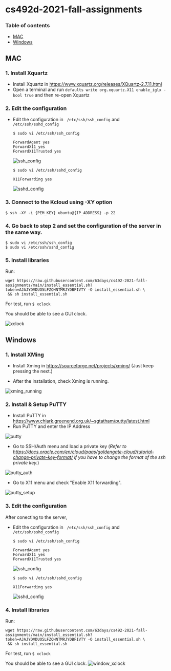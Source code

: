 # cs492d-2021-fall-assignments
### Table of contents

- [MAC](#mac)
- [Windows](#windows)

## MAC

### 1. Install Xquartz 

* Install Xquartz in https://www.xquartz.org/releases/XQuartz-2.7.11.html
*  Open a terminal and run `defaults write org.xquartz.X11 enable_iglx -bool true` and then re-open Xquartz

### 2. Edit the configuration 

* Edit the configuration in ` /etc/ssh/ssh_config` and `/etc/ssh/sshd_config` 

   `$ sudo vi /etc/ssh/ssh_config`
   ```shell
   ForwardAgent yes
   ForwardX11 yes
   ForwardX11Trusted yes
   ```

   ![ssh_config](./docs/ssh_config.png)

   `$ sudo vi /etc/ssh/sshd_config`
   ```shell
   X11Forwarding yes
   ```

   ![sshd_config](./docs/sshd_config.png)

### 3. Connect to the Kcloud using -XY option
`$ ssh -XY -i {PEM_KEY} ubuntu@{IP_ADDRESS} -p 22`
### 4. Go back to step 2 and set the configuration of the server in the same way.
```shell
$ sudo vi /etc/ssh/ssh_config 
$ sudo vi /etc/ssh/sshd_config
```
### 5. Install libraries
Run:

```shell
wget https://raw.githubusercontent.com/63days/cs492-2021-fall-assignments/main/install_essential.sh?token=AJAJYDVDUO5LFZQHNTMRJYDBFIVTY -O install_essential.sh \
 && sh install_essential.sh
```
For test, run ` $ xclock `

You should be able to see a GUI clock.

![xclock](./docs/xclock.png)

## Windows
### 1. Install XMing
* Install Xming in https://sourceforge.net/projects/xming/ (Just keep pressing the next.)

* After the installation, check Xming is running.

![xming_running](./docs/xming_running.png)
### 2. Install & Setup PuTTY

* Install PuTTY in https://www.chiark.greenend.org.uk/~sgtatham/putty/latest.html 
* Run PuTTY and enter the IP Address

![putty](./docs/putty.png)

* Go to SSH/Auth menu and load a private key (*Refer to https://docs.oracle.com/en/cloud/paas/goldengate-cloud/tutorial-change-private-key-format/ if you have to change the format of the ssh private key.*)

![putty_auth](./docs/putty_auth.png)

* Go to X11 menu and check "Enable X11 forwarding".

![putty_setup](./docs/putty_setup.png)

### 3. Edit the configuration
After conecting to the server,
* Edit the configuration in ` /etc/ssh/ssh_config` and `/etc/ssh/sshd_config` 

   `$ sudo vi /etc/ssh/ssh_config`
   ```shell
   ForwardAgent yes
   ForwardX11 yes
   ForwardX11Trusted yes
   ```

   ![ssh_config](./docs/ssh_config.png)

   `$ sudo vi /etc/ssh/sshd_config`
   ```shell
   X11Forwarding yes
   ```

   ![sshd_config](./docs/sshd_config.png)

### 4. Install libraries
Run:

```shell
wget https://raw.githubusercontent.com/63days/cs492-2021-fall-assignments/main/install_essential.sh?token=AJAJYDVDUO5LFZQHNTMRJYDBFIVTY -O install_essential.sh \
 && sh install_essential.sh
```
For test, run ` $ xclock `

You should be able to see a GUI clock.
![window_xclock](./docs/window_xclock.png)





